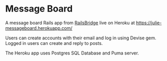# Message Board

A message board Rails app from [RailsBridge](http://docs.railsbridge.org/message-board/ "RailsBridge's message board project") live on Heroku at https://julie-messageboard.herokuapp.com/

Users can create accounts with their email and log in using Devise gem.  Logged in users can create and reply to posts.

The Heroku app uses Postgres SQL Database and Puma server.
